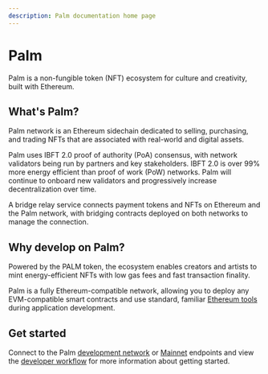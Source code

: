 ```yaml
---
description: Palm documentation home page
---
```


# Palm

Palm is a non-fungible token (NFT) ecosystem for culture and creativity, built with Ethereum.

## What's Palm?

Palm network is an Ethereum sidechain dedicated to selling, purchasing, and trading NFTs that are
associated with real-world and digital assets.

Palm uses IBFT 2.0 proof of authority (PoA) consensus, with network validators being run
by partners and key stakeholders. IBFT 2.0 is over 99% more energy efficient than proof of work
(PoW) networks. Palm will continue to onboard new validators and progressively increase
decentralization over time.

A bridge relay service connects payment tokens and NFTs on Ethereum and the Palm network, with
bridging contracts deployed on both networks to manage the connection.

## Why develop on Palm?

Powered by the PALM token, the ecosystem enables creators and artists to mint energy-efficient
NFTs with low gas fees and fast transaction finality.

Palm is a fully Ethereum-compatible network, allowing you to deploy any EVM-compatible smart
contracts and use standard, familiar [Ethereum tools] during application development.

## Get started

Connect to the Palm [development network] or [Mainnet] endpoints and view the [developer workflow]
for more information about getting started.

<!-- links -->
[Ethereum tools]: HowTo/Supported-Tools.md
[standard ERC-721 tokens]: https://eips.ethereum.org/EIPS/eip-721
[Infura]: https://infura.io/
[development network]: Get-Started/Connect/Development.md
[Mainnet]: Get-Started/Connect/Mainnet.md
[developer workflow]: HowTo/Develop/Workflow.md

